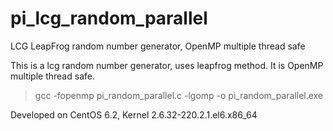 # pi_lcg_random_parallel
LCG LeapFrog random number generator, OpenMP multiple thread safe

This is a lcg random number generator, uses leapfrog method. It is OpenMP multiple thread safe.

>gcc -fopenmp pi_random_parallel.c -lgomp -o pi_random_parallel.exe

Developed on CentOS 6.2, Kernel 2.6.32-220.2.1.el6.x86_64

